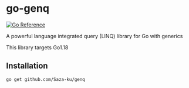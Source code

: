 # go-genq
[![Go Reference](https://pkg.go.dev/badge/github.com/Saza-ku/genq.svg)](https://pkg.go.dev/github.com/Saza-ku/genq)

A powerful language integrated query (LINQ) library for Go with generics  

This library targets Go1.18

## Installation
```
go get github.com/Saza-ku/genq
```
